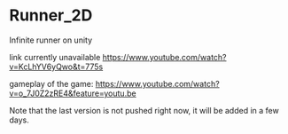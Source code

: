 # Runner_2D
Infinite runner on unity

link currently unavailable
https://www.youtube.com/watch?v=KcLhYV6yQwo&t=775s

gameplay of the game:
https://www.youtube.com/watch?v=o_7J0Z2zRE4&feature=youtu.be

Note that the last version is not pushed right now, it  will be added in a few days.
